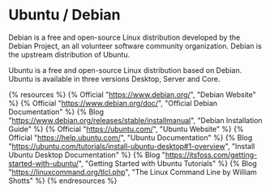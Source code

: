 # Ubuntu / Debian

Debian is a free and open-source Linux distribution developed by the Debian Project, an all volunteer software community organization. Debian is the upstream distribution of Ubuntu.

Ubuntu is a free and open-source Linux distribution based on Debian. Ubuntu is available in three versions Desktop, Server and Core.

{% resources %}
  {% Official "https://www.debian.org/", "Debian Website" %}
  {% Official "https://www.debian.org/doc/", "Official Debian Documentation" %}
  {% Blog "https://www.debian.org/releases/stable/installmanual", "Debian Installation Guide" %}
  {% Official "https://ubuntu.com/", "Ubuntu Website" %}
  {% Official "https://help.ubuntu.com/", "Ubuntu Documentation" %}
  {% Blog "https://ubuntu.com/tutorials/install-ubuntu-desktop#1-overview", "Install Ubuntu Desktop Documentation" %}
  {% Blog "https://itsfoss.com/getting-started-with-ubuntu/", "Getting Started with Ubuntu Tutorials" %}
  {% Blog "https://linuxcommand.org/tlcl.php", "The Linux Command Line by William Shotts" %}
{% endresources %}
